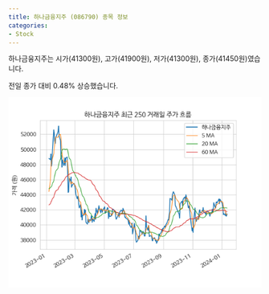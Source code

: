 ```yaml
---
title: 하나금융지주 (086790) 종목 정보
categories:
- Stock
---
```


하나금융지주는 시가(41300원), 고가(41900원), 저가(41300원), 종가(41450원)였습니다.

전일 종가 대비 0.48% 상승했습니다.

<!-- more -->

![086790](/assets/images/stock/086790.png)
